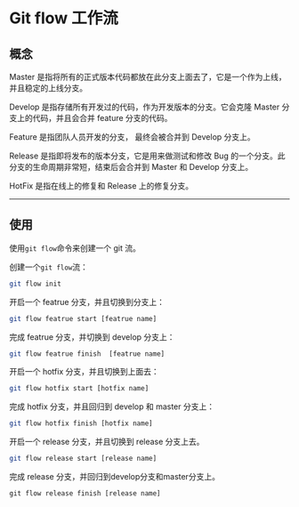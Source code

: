 # Git flow 工作流

## 概念

Master 是指将所有的正式版本代码都放在此分支上面去了，它是一个作为上线，并且稳定的上线分支。

Develop 是指存储所有开发过的代码，作为开发版本的分支。它会克隆 Master 分支上的代码，并且会合并 feature 分支的代码。

Feature 是指团队人员开发的分支， 最终会被合并到 Develop 分支上。

Release 是指即将发布的版本分支，它是用来做测试和修改 Bug 的一个分支。此分支的生命周期非常短，结束后会合并到 Master 和 Develop 分支上。

HotFix 是指在线上的修复和 Release 上的修复分支。

---

## 使用

使用`git flow`命令来创建一个 git 流。

创建一个`git flow`流：

```bash
git flow init
```

开启一个 featrue 分支，并且切换到分支上：

```bash
git flow featrue start [featrue name]
```

完成 featrue 分支，并切换到 develop 分支上：

```bash
git flow featrue finish  [featrue name]
```

开启一个 hotfix 分支，并且切换到上面去：

```bash
git flow hotfix start [hotfix name]
```

完成 hotfix 分支，并且回归到 develop 和 master 分支上：

```bash
git flow hotfix finish [hotfix name]
```

开启一个 release 分支，并且切换到 release 分支上去。

```bash
git flow release start [release name]
```

完成 release 分支，并回归到develop分支和master分支上。

```bashs
git flow release finish [release name]
```



